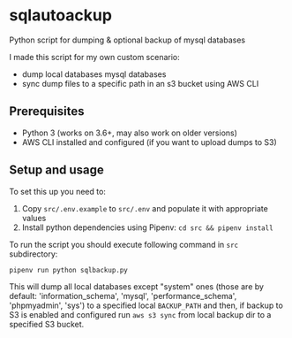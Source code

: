 # sqlautoackup

Python script for dumping & optional backup of mysql databases

I made this script for my own custom scenario:
- dump local databases mysql databases
- sync dump files to a specific path in an s3 bucket using AWS CLI

## Prerequisites

- Python 3 (works on 3.6+, may also work on older versions)
- AWS CLI installed and configured (if you want to upload dumps to S3)

## Setup and usage

To set this up you need to:
1. Copy `src/.env.example` to `src/.env` and populate it with appropriate values
2. Install python dependencies using Pipenv: `cd src && pipenv install`

To run the script you should execute following command in `src` subdirectory:

```
pipenv run python sqlbackup.py
```

This will dump all local databases except "system" ones
(those are by default: 'information_schema', 'mysql', 'performance_schema', 'phpmyadmin', 'sys')
to a specified local `BACKUP_PATH` and then, if backup to S3 is enabled and configured
run `aws s3 sync` from local backup dir to a specified S3 bucket.
